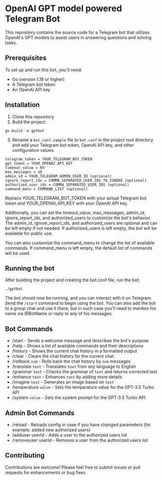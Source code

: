 # OpenAI GPT model powered Telegram Bot

This repository contains the source code for a Telegram bot that utilizes OpenAI's GPT models to assist users in answering questions and solving tasks.

## Prerequisites

To set up and run this bot, you'll need:

- Go (version 1.18 or higher)
- A Telegram bot token
- An OpenAI API key

## Installation

1. Clone this repository
2. Build the project:
```
go build -o gptbot
```

3. Rename a `bot.conf.sample` file to `bot.conf` in the project root directory and add your Telegram bot token, OpenAI API key, and other configuration values:
```
telegram_token = YOUR_TELEGRAM_BOT_TOKEN
gpt_token = YOUR_OPENAI_API_KEY
timeout_value = 60
max_messages = 10
admin_id = YOUR_TELEGRAM_ADMIN_USER_ID (optional)
ignore_report_ids = COMMA_SEPARATED_USER_IDS_TO_IGNORE (optional)
authorized_user_ids = COMMA_SEPARATED_USER_IDS (optional)
command_menu = COMMAND_LIST (optional)
```

Replace YOUR_TELEGRAM_BOT_TOKEN with your actual Telegram bot token and YOUR_OPENAI_API_KEY with your OpenAI API key.

Additionally, you can set the timeout_value, max_messages, admin_id, ignore_report_ids, and authorized_users to customize the bot's behavior. The admin_id, ignore_report_ids, and authorized_users are optional and can be left empty if not needed. If authorized_users is left empty, the bot will be available for public use.

You can also customize the command_menu to change the list of available commands. If command_menu is left empty, the default list of commands will be used.

## Running the bot
After building the project and creating the bot.conf file, run the bot:
```
./gptbot
```

The bot should now be running, and you can interact with it on Telegram. Send the `/start` command to begin using the bot. You can also add the bot to a group chat and use it there, but in such case you'll need to mention his name via @BotName or reply to any of his messages.

## Bot Commands
* /start - Sends a welcome message and describes the bot's purpose
* /help - Shows a list of available commands and their descriptions
* /history - Shows the current chat history in a formatted output
* /clear - Clears the chat history for the current chat
* /rollback `num` - Rolls back the chat history by `num` messages
* /translate `text` - Translates `text` from any language to English
* /grammar `text` - Checks the grammar of `text` and returns corrected text
* /enhance `text` - Enhances `text` by adding more details
* /imagine `text` - Generates an image based on `text`
* /temperature `value` - Sets the temperature value for the GPT-3.5 Turbo API
* /system `value` - Sets the system prompt for the GPT-3.5 Turbo API

## Admin Bot Commands
* /reload - Reloads config in case if you have changed parameters (for example, added new authorized users)
* /adduser userId - Adds a user to the authorized users list
* /removeuser userId - Removes a user from the authorized users list

## Contributing
Contributions are welcome! Please feel free to submit issues or pull requests for enhancements or bug fixes.
